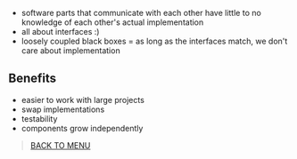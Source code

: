 - software parts that communicate with each other have little to no knowledge of each other's actual implementation
- all about interfaces :) 
- loosely coupled black boxes = as long as the interfaces match, we don't care about implementation
## Benefits
- easier to work with large projects
- swap implementations
- testability
- components grow independently

> [BACK TO MENU](../README.md)